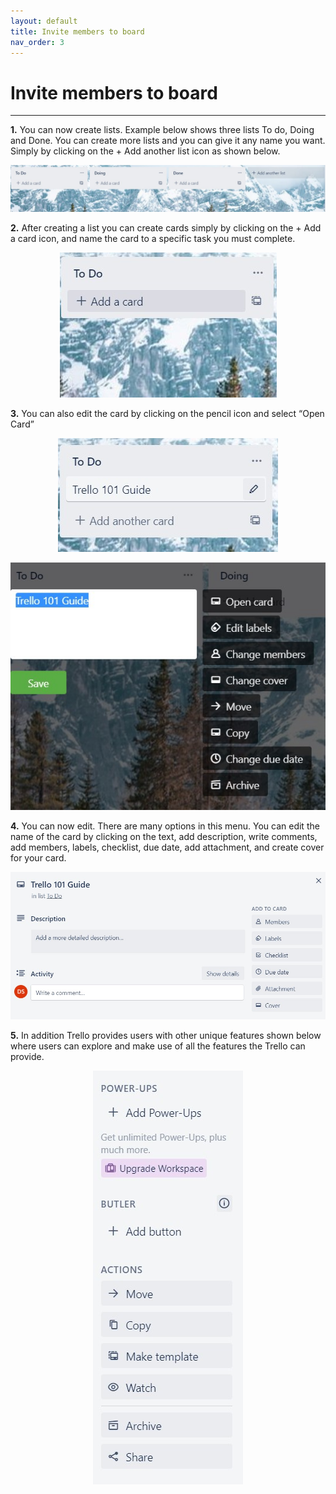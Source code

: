 ```yaml
---
layout: default
title: Invite members to board
nav_order: 3
---
```


# Invite members to board

---


**1.** You can now create lists. Example below shows three lists To do, Doing and Done. You can create more lists and you can give it any name you want. Simply by clicking on the + Add another list icon as shown below.

<p align="center">
  <img src="https://github.com/CheesyPudding/Jasper-Test-Docs/blob/gh-pages/assets/images/1CreateList-Step1.jpg?raw=true">
</p>


**2.** After creating a list you can create cards simply by clicking on the + Add a card icon, and name the card to a specific task you must complete.

<p align="center">
  <img src="https://github.com/CheesyPudding/Jasper-Test-Docs/blob/gh-pages/assets/images/2CreateList-Step2.jpg?raw=true">
</p>

**3.** You can also edit the card by clicking on the pencil icon and select “Open Card”

<p align="center">
  <img src="https://github.com/CheesyPudding/Jasper-Test-Docs/blob/gh-pages/assets/images/3CreateList-Step3A.jpg?raw=true">
</p>

<p align="center">
  <img src="https://github.com/CheesyPudding/Jasper-Test-Docs/blob/gh-pages/assets/images/4CreateList-Step3B.jpg?raw=true">
</p>

**4.** You can now edit. There are many options in this menu. You can edit the name of the card by clicking on the text, add description, write comments, add members, labels, checklist, due date, add attachment, and create cover for your card.

<p align="center">
  <img src="https://github.com/CheesyPudding/Jasper-Test-Docs/blob/gh-pages/assets/images/5CreateList-Step4.jpg?raw=true">
</p>

**5.** In addition Trello provides users with other unique features shown below where users can explore and make use of all the features the Trello can provide.

<p align="center">
  <img src="https://github.com/CheesyPudding/Jasper-Test-Docs/blob/gh-pages/assets/images/6CreateList-Step5.jpg?raw=true">
</p>


